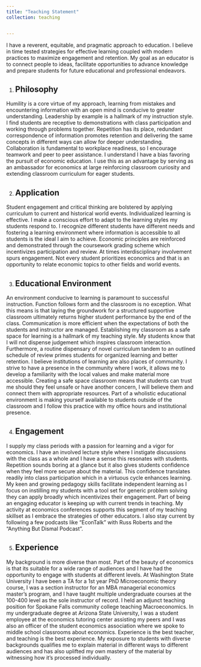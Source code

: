 ```yaml
---
title: "Teaching Statement"
collection: teaching


---
```

I have a reverent, equitable, and pragmatic approach to education. I believe in time tested strategies for effective
learning coupled with modern practices to maximize engagement and retention. My goal as an educator is to
connect people to ideas, facilitate opportunities to advance knowledge and prepare students for future
educational and professional endeavors.

1. Philosophy
    ---
Humility is a core virtue of my approach, learning from mistakes and encountering information with an open mind
is conducive to greater understanding. Leadership by example is a hallmark of my instruction style. I find students
are receptive to demonstrations with class participation and working through problems together. Repetition has its
place, redundant correspondence of information promotes retention and delivering the same concepts in different
ways can allow for deeper understanding. Collaboration is fundamental to workplace readiness, so I encourage
teamwork and peer to peer assistance. I understand I have a bias favoring the pursuit of economic education. I use
this as an advantage by serving as an ambassador for economics at large reinforcing classroom curiosity and
extending classroom curriculum for eager students.

2. Application
    ---
Student engagement and critical thinking are bolstered by applying curriculum to current and historical world
events. Individualized learning is effective. I make a conscious effort to adapt to the learning styles my students
respond to. I recognize different students have different needs and fostering a learning environment where
information is accessible to all students is the ideal I aim to achieve. Economic principles are reinforced and
demonstrated through the coursework grading scheme which incentivizes participation and review. At times
interdisciplinary involvement spurs engagement. Not every student prioritizes economics and that is an
opportunity to relate economic topics to other fields and world events.

3. Educational Environment
   ---
An environment conducive to learning is paramount to successful instruction. Function follows form and the
classroom is no exception. What this means is that laying the groundwork for a structured supportive classroom
ultimately returns higher student performance by the end of the class. Communication is more efficient when the
expectations of both the students and instructor are managed. Establishing my classroom as a safe space for
learning is a hallmark of my teaching style. My students know that I will not dispense judgement which inspires
classroom interaction. Furthermore, a routine dispensary of novel curriculum tandem to an outlined schedule of
review primes students for organized learning and better retention. I believe institutions of learning are also places
of community. I strive to have a presence in the community where I work, it allows me to develop a familiarity with
the local values and make material more accessible. Creating a safe space classroom means that students can
trust me should they feel unsafe or have another concern, I will believe them and connect them with appropriate
resources. Part of a wholistic educational environment is making yourself available to students outside of the
classroom and I follow this practice with my office hours and institutional presence.

4. Engagement
   --- 
I supply my class periods with a passion for learning and a vigor for economics. I have an involved lecture style
where I instigate discussions with the class as a whole and I have a sense this resonates with students. Repetition
sounds boring at a glance but it also gives students confidence when they feel more secure about the material.
This confidence translates readily into class participation which in a virtuous cycle enhances learning. My keen
and growing pedagogy skills facilitate independent learning as I focus on instilling my students with a tool set for
generic problem solving they can apply broadly which incentivizes their engagement. Part of being an engaging
educator is keeping up with current trends in teaching. My activity at economics conferences supports this
segment of my teaching skillset as I embrace the strategies of other educators. I also stay current by following a
few podcasts like “EconTalk” with Russ Roberts and the “Anything But Dismal Podcast”.

5. Experience
   ---
My background is more diverse than most. Part of the beauty of economics is that its suitable for a wide range of
audiences and I have had the opportunity to engage with students at different levels. At Washington State
University I have been a TA for a 1st year PhD Microeconomic theory course, I was a section instructor for an MBA
managerial economics master’s program, and I have taught multiple undergraduate courses at the 100-400 level
as the sole instructor of record. I held an adjunct teaching position for Spokane Falls community college teaching
Macroeconomics. In my undergraduate degree at Arizona State University, I was a student employee at the
economics tutoring center assisting my peers and I was also an officer of the student economics association
where we spoke to middle school classrooms about economics. Experience is the best teacher, and teaching is
the best experience. My exposure to students with diverse backgrounds qualifies me to explain material in different
ways to different audiences and has also uplifted my own mastery of the material by witnessing how it’s processed
individually.
